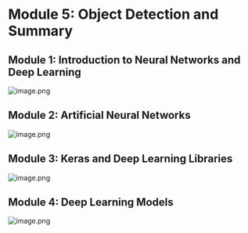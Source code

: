

# Module 5: Object Detection and Summary
## Module 1: Introduction to Neural Networks and Deep Learning
![image.png](https://prod-files-secure.s3.us-west-2.amazonaws.com/03e82b26-cccb-4906-bb56-adabcbdc0655/a8d40bcb-c482-4026-8872-311e16b2dc63/image.png?X-Amz-Algorithm=AWS4-HMAC-SHA256&X-Amz-Content-Sha256=UNSIGNED-PAYLOAD&X-Amz-Credential=ASIAZI2LB466XMNIUENK%2F20250208%2Fus-west-2%2Fs3%2Faws4_request&X-Amz-Date=20250208T051317Z&X-Amz-Expires=3600&X-Amz-Security-Token=IQoJb3JpZ2luX2VjEGwaCXVzLXdlc3QtMiJHMEUCIQCp0QlN5g%2BCcHo9OMnPIFD71utE50nYWCLl6FKQLAi5hAIgAcbG8%2FsUvOkaWx4Gx%2FIi0ecQkfunpoNAkWQ2QCUcycYqiAQIhf%2F%2F%2F%2F%2F%2F%2F%2F%2F%2FARAAGgw2Mzc0MjMxODM4MDUiDNjfhmQOKSZiHIBs6CrcA1RC7YGmpH%2Bqtj%2FFMzTX3tQke5MwrQUkFpudoZFQI6%2BkG1jo8vNuzbVs4DjDFfwmkP0NJK86WkBXOdTT76txMj59xgTO9ayMdM3n0WLDkmpwy0vHXv9LsDrxjdR4dxRryLP8534hzgRVkuPnFmysFzyufSNF7cftEOA0IIYV%2B4HpcqDSOhIW3vS8N6AgvYDE8qNnTxrPLt88uAouTnVRwlgsWiQM3BSWJlZNq9CI4M6cgjH8O9vOveHAPheDO1ENvO3K56h8DHrgaOvVjq3F6BVKDp6didDTP4vjqwQRMti7i9q%2FAmOIEC49c4DPm%2BJtbM%2F7AEQxSghGVD9rdQwlBS485sFTtAOHKl6ErlLR2kkbZXfWMmsEBqR%2BaSdQwgerYaf8kCjm6TQhp5A9VEbd1%2BOSbtZlDryiBwMVyMyuavHnRezeDI0V2GLZT3P6%2BucGHH5ffybanSSdqkPh6UGNejX5jW%2FCTCQTX%2B9UnWKtAnoG3hVvR4sbCBZPQ3ToxEi%2FqajWHe5lu2UH011OGhGJDabQWUFgyy3Otca7gEWZShjaZ8ZxYXY51EnYAJPxfZ2cWcKeUEhzWqzHnj2oD7p%2B3uSt4DpbFY29%2BKoAFs6HLAEiM9l5ND02hvsKxxPIMNSym70GOqUBjoZJATRMS1IIacThGzIx4EpmYrXdwbf%2BccNv7htD6p0E9zuh5VLuM3bIV0%2FPkU0yyuJwSfg3YI4LJNJB%2FBcTxgrsFd7fIqMqtOe8C%2FgIoiI81g%2BTN2bJjf2gK7MC9lg6n%2B2JVNjg0wmmv9k5vw041Gau9YGC3vGpPvWl%2BlH2sS5VDJ7Zft4tXtBpE5Q%2BAgjX2gxzz%2FWil8yIaTFTaDooaCEJpPmn&X-Amz-Signature=53cfb41fc6798415717fc30cdd87d55aa423e1afad6a1c32fae104276ce970c8&X-Amz-SignedHeaders=host&x-id=GetObject)
## Module 2: Artificial Neural Networks
![image.png](https://prod-files-secure.s3.us-west-2.amazonaws.com/03e82b26-cccb-4906-bb56-adabcbdc0655/5157ca89-62da-41d9-a98f-6432b71047a9/image.png?X-Amz-Algorithm=AWS4-HMAC-SHA256&X-Amz-Content-Sha256=UNSIGNED-PAYLOAD&X-Amz-Credential=ASIAZI2LB466XMNIUENK%2F20250208%2Fus-west-2%2Fs3%2Faws4_request&X-Amz-Date=20250208T051317Z&X-Amz-Expires=3600&X-Amz-Security-Token=IQoJb3JpZ2luX2VjEGwaCXVzLXdlc3QtMiJHMEUCIQCp0QlN5g%2BCcHo9OMnPIFD71utE50nYWCLl6FKQLAi5hAIgAcbG8%2FsUvOkaWx4Gx%2FIi0ecQkfunpoNAkWQ2QCUcycYqiAQIhf%2F%2F%2F%2F%2F%2F%2F%2F%2F%2FARAAGgw2Mzc0MjMxODM4MDUiDNjfhmQOKSZiHIBs6CrcA1RC7YGmpH%2Bqtj%2FFMzTX3tQke5MwrQUkFpudoZFQI6%2BkG1jo8vNuzbVs4DjDFfwmkP0NJK86WkBXOdTT76txMj59xgTO9ayMdM3n0WLDkmpwy0vHXv9LsDrxjdR4dxRryLP8534hzgRVkuPnFmysFzyufSNF7cftEOA0IIYV%2B4HpcqDSOhIW3vS8N6AgvYDE8qNnTxrPLt88uAouTnVRwlgsWiQM3BSWJlZNq9CI4M6cgjH8O9vOveHAPheDO1ENvO3K56h8DHrgaOvVjq3F6BVKDp6didDTP4vjqwQRMti7i9q%2FAmOIEC49c4DPm%2BJtbM%2F7AEQxSghGVD9rdQwlBS485sFTtAOHKl6ErlLR2kkbZXfWMmsEBqR%2BaSdQwgerYaf8kCjm6TQhp5A9VEbd1%2BOSbtZlDryiBwMVyMyuavHnRezeDI0V2GLZT3P6%2BucGHH5ffybanSSdqkPh6UGNejX5jW%2FCTCQTX%2B9UnWKtAnoG3hVvR4sbCBZPQ3ToxEi%2FqajWHe5lu2UH011OGhGJDabQWUFgyy3Otca7gEWZShjaZ8ZxYXY51EnYAJPxfZ2cWcKeUEhzWqzHnj2oD7p%2B3uSt4DpbFY29%2BKoAFs6HLAEiM9l5ND02hvsKxxPIMNSym70GOqUBjoZJATRMS1IIacThGzIx4EpmYrXdwbf%2BccNv7htD6p0E9zuh5VLuM3bIV0%2FPkU0yyuJwSfg3YI4LJNJB%2FBcTxgrsFd7fIqMqtOe8C%2FgIoiI81g%2BTN2bJjf2gK7MC9lg6n%2B2JVNjg0wmmv9k5vw041Gau9YGC3vGpPvWl%2BlH2sS5VDJ7Zft4tXtBpE5Q%2BAgjX2gxzz%2FWil8yIaTFTaDooaCEJpPmn&X-Amz-Signature=fb868130235680cca97444c469491593f0dec6fbbf935d33726f24e360129124&X-Amz-SignedHeaders=host&x-id=GetObject)
## Module 3: Keras and Deep Learning Libraries
![image.png](https://prod-files-secure.s3.us-west-2.amazonaws.com/03e82b26-cccb-4906-bb56-adabcbdc0655/5089ce50-05f1-470d-ad42-42503bf1df5f/image.png?X-Amz-Algorithm=AWS4-HMAC-SHA256&X-Amz-Content-Sha256=UNSIGNED-PAYLOAD&X-Amz-Credential=ASIAZI2LB466XMNIUENK%2F20250208%2Fus-west-2%2Fs3%2Faws4_request&X-Amz-Date=20250208T051317Z&X-Amz-Expires=3600&X-Amz-Security-Token=IQoJb3JpZ2luX2VjEGwaCXVzLXdlc3QtMiJHMEUCIQCp0QlN5g%2BCcHo9OMnPIFD71utE50nYWCLl6FKQLAi5hAIgAcbG8%2FsUvOkaWx4Gx%2FIi0ecQkfunpoNAkWQ2QCUcycYqiAQIhf%2F%2F%2F%2F%2F%2F%2F%2F%2F%2FARAAGgw2Mzc0MjMxODM4MDUiDNjfhmQOKSZiHIBs6CrcA1RC7YGmpH%2Bqtj%2FFMzTX3tQke5MwrQUkFpudoZFQI6%2BkG1jo8vNuzbVs4DjDFfwmkP0NJK86WkBXOdTT76txMj59xgTO9ayMdM3n0WLDkmpwy0vHXv9LsDrxjdR4dxRryLP8534hzgRVkuPnFmysFzyufSNF7cftEOA0IIYV%2B4HpcqDSOhIW3vS8N6AgvYDE8qNnTxrPLt88uAouTnVRwlgsWiQM3BSWJlZNq9CI4M6cgjH8O9vOveHAPheDO1ENvO3K56h8DHrgaOvVjq3F6BVKDp6didDTP4vjqwQRMti7i9q%2FAmOIEC49c4DPm%2BJtbM%2F7AEQxSghGVD9rdQwlBS485sFTtAOHKl6ErlLR2kkbZXfWMmsEBqR%2BaSdQwgerYaf8kCjm6TQhp5A9VEbd1%2BOSbtZlDryiBwMVyMyuavHnRezeDI0V2GLZT3P6%2BucGHH5ffybanSSdqkPh6UGNejX5jW%2FCTCQTX%2B9UnWKtAnoG3hVvR4sbCBZPQ3ToxEi%2FqajWHe5lu2UH011OGhGJDabQWUFgyy3Otca7gEWZShjaZ8ZxYXY51EnYAJPxfZ2cWcKeUEhzWqzHnj2oD7p%2B3uSt4DpbFY29%2BKoAFs6HLAEiM9l5ND02hvsKxxPIMNSym70GOqUBjoZJATRMS1IIacThGzIx4EpmYrXdwbf%2BccNv7htD6p0E9zuh5VLuM3bIV0%2FPkU0yyuJwSfg3YI4LJNJB%2FBcTxgrsFd7fIqMqtOe8C%2FgIoiI81g%2BTN2bJjf2gK7MC9lg6n%2B2JVNjg0wmmv9k5vw041Gau9YGC3vGpPvWl%2BlH2sS5VDJ7Zft4tXtBpE5Q%2BAgjX2gxzz%2FWil8yIaTFTaDooaCEJpPmn&X-Amz-Signature=8f82d6e1a412731f50000183c1297c68b464da8872ea87f7bed6fa7c9bedd9dc&X-Amz-SignedHeaders=host&x-id=GetObject)
## Module 4: Deep Learning Models
![image.png](https://prod-files-secure.s3.us-west-2.amazonaws.com/03e82b26-cccb-4906-bb56-adabcbdc0655/4e22fcb0-cfbc-4d28-b961-b9b8fde071f0/image.png?X-Amz-Algorithm=AWS4-HMAC-SHA256&X-Amz-Content-Sha256=UNSIGNED-PAYLOAD&X-Amz-Credential=ASIAZI2LB466XMNIUENK%2F20250208%2Fus-west-2%2Fs3%2Faws4_request&X-Amz-Date=20250208T051317Z&X-Amz-Expires=3600&X-Amz-Security-Token=IQoJb3JpZ2luX2VjEGwaCXVzLXdlc3QtMiJHMEUCIQCp0QlN5g%2BCcHo9OMnPIFD71utE50nYWCLl6FKQLAi5hAIgAcbG8%2FsUvOkaWx4Gx%2FIi0ecQkfunpoNAkWQ2QCUcycYqiAQIhf%2F%2F%2F%2F%2F%2F%2F%2F%2F%2FARAAGgw2Mzc0MjMxODM4MDUiDNjfhmQOKSZiHIBs6CrcA1RC7YGmpH%2Bqtj%2FFMzTX3tQke5MwrQUkFpudoZFQI6%2BkG1jo8vNuzbVs4DjDFfwmkP0NJK86WkBXOdTT76txMj59xgTO9ayMdM3n0WLDkmpwy0vHXv9LsDrxjdR4dxRryLP8534hzgRVkuPnFmysFzyufSNF7cftEOA0IIYV%2B4HpcqDSOhIW3vS8N6AgvYDE8qNnTxrPLt88uAouTnVRwlgsWiQM3BSWJlZNq9CI4M6cgjH8O9vOveHAPheDO1ENvO3K56h8DHrgaOvVjq3F6BVKDp6didDTP4vjqwQRMti7i9q%2FAmOIEC49c4DPm%2BJtbM%2F7AEQxSghGVD9rdQwlBS485sFTtAOHKl6ErlLR2kkbZXfWMmsEBqR%2BaSdQwgerYaf8kCjm6TQhp5A9VEbd1%2BOSbtZlDryiBwMVyMyuavHnRezeDI0V2GLZT3P6%2BucGHH5ffybanSSdqkPh6UGNejX5jW%2FCTCQTX%2B9UnWKtAnoG3hVvR4sbCBZPQ3ToxEi%2FqajWHe5lu2UH011OGhGJDabQWUFgyy3Otca7gEWZShjaZ8ZxYXY51EnYAJPxfZ2cWcKeUEhzWqzHnj2oD7p%2B3uSt4DpbFY29%2BKoAFs6HLAEiM9l5ND02hvsKxxPIMNSym70GOqUBjoZJATRMS1IIacThGzIx4EpmYrXdwbf%2BccNv7htD6p0E9zuh5VLuM3bIV0%2FPkU0yyuJwSfg3YI4LJNJB%2FBcTxgrsFd7fIqMqtOe8C%2FgIoiI81g%2BTN2bJjf2gK7MC9lg6n%2B2JVNjg0wmmv9k5vw041Gau9YGC3vGpPvWl%2BlH2sS5VDJ7Zft4tXtBpE5Q%2BAgjX2gxzz%2FWil8yIaTFTaDooaCEJpPmn&X-Amz-Signature=ec8ae3fa5ad69571af73941640317edade8e16262ff6b8df698213a0ddc7a1dd&X-Amz-SignedHeaders=host&x-id=GetObject)